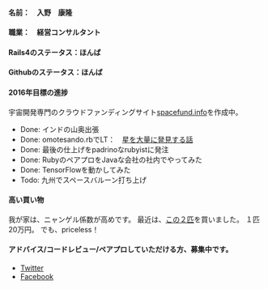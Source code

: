 #### 名前：　入野　康隆

#### 職業：　経営コンサルタント

#### Rails4のステータス：ほんば

#### Githubのステータス：ほんば

#### 2016年目標の進捗
宇宙開発専門のクラウドファンディングサイト[spacefund.info](http://www.spacefund.info/ja/hello "Spacefund")を作成中。
* Done: インドの山奥出張
* Done: omotesando.rbでLT：　[星を大量に発見する話](https://docs.google.com/presentation/d/1mgGtnXCC3oIw0EU2wjDcOS0txDX6V29StEVREjJqVFE/edit?usp=sharing "Spacefund projects")
* Done: 最後の仕上げをpadrinoなrubyistに発注
* Done: RubyのペアプロをJavaな会社の社内でやってみた
* Done: TensorFlowを動かしてみた
* Todo: 九州でスペースバルーン打ち上げ

#### 高い買い物
我が家は、ニャンゲル係数が高めです。
最近は、[この２匹](https://drive.google.com/file/d/0B0WiRDlWb_H0bTQ2eFE3bDhLYWs/view?usp=sharing "ねこねこ")を買いました。
１匹20万円。
でも、priceless！


#### アドバイス/コードレビュー/ペアプロしていただける方、募集中です。
  * [Twitter](https://twitter.com/Yasu_Irino "Irino's Twitter")
  * [Facebook](https://www.facebook.com/irinoyasu "Irino's Facebook")